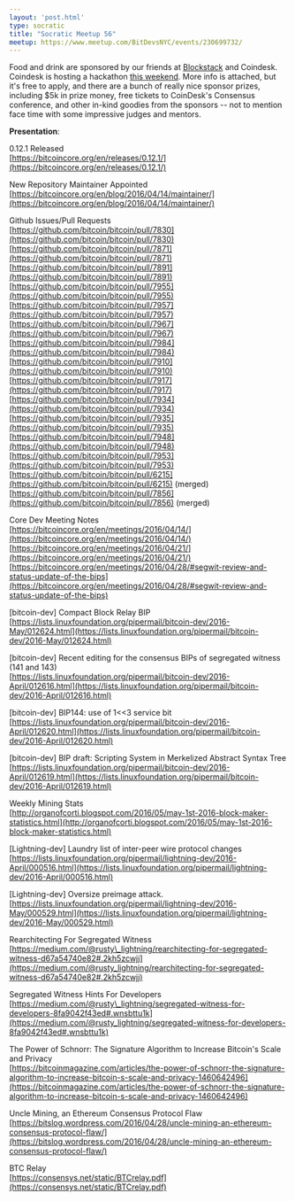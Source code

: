 ```yaml
---
layout: 'post.html'
type: socratic
title: "Socratic Meetup 56"
meetup: https://www.meetup.com/BitDevsNYC/events/230699732/
---
```


Food and drink are sponsored by our friends at [Blockstack](https://blockstack.org/) and Coindesk. Coindesk is hosting a hackathon [this weekend](http://www.coindesk.com/events/consensus-2016/hackathon/). More info is attached, but it's free to apply, and there are a bunch of really nice sponsor prizes, including $5k in prize money, free tickets to CoinDesk's Consensus conference, and other in-kind goodies from the sponsors -- not to mention face time with some impressive judges and mentors.

**Presentation**:

0.12.1 Released  
[](https://bitcoincore.org/en/releases/0.12.1/)[https://bitcoincore.org/en/releases/0.12.1/](https://bitcoincore.org/en/releases/0.12.1/)

New Repository Maintainer Appointed  
[](https://bitcoincore.org/en/blog/2016/04/14/maintainer/)[https://bitcoincore.org/en/blog/2016/04/14/maintainer/](https://bitcoincore.org/en/blog/2016/04/14/maintainer/)

Github Issues/Pull Requests  
[](https://github.com/bitcoin/bitcoin/pull/7830)[https://github.com/bitcoin/bitcoin/pull/7830](https://github.com/bitcoin/bitcoin/pull/7830)  
[](https://github.com/bitcoin/bitcoin/pull/7871)[https://github.com/bitcoin/bitcoin/pull/7871](https://github.com/bitcoin/bitcoin/pull/7871)  
[](https://github.com/bitcoin/bitcoin/pull/7891)[https://github.com/bitcoin/bitcoin/pull/7891](https://github.com/bitcoin/bitcoin/pull/7891)  
[](https://github.com/bitcoin/bitcoin/pull/7955)[https://github.com/bitcoin/bitcoin/pull/7955](https://github.com/bitcoin/bitcoin/pull/7955)  
[](https://github.com/bitcoin/bitcoin/pull/7957)[https://github.com/bitcoin/bitcoin/pull/7957](https://github.com/bitcoin/bitcoin/pull/7957)  
[](https://github.com/bitcoin/bitcoin/pull/7967)[https://github.com/bitcoin/bitcoin/pull/7967](https://github.com/bitcoin/bitcoin/pull/7967)  
[](https://github.com/bitcoin/bitcoin/pull/7984)[https://github.com/bitcoin/bitcoin/pull/7984](https://github.com/bitcoin/bitcoin/pull/7984)  
[](https://github.com/bitcoin/bitcoin/pull/7910)[https://github.com/bitcoin/bitcoin/pull/7910](https://github.com/bitcoin/bitcoin/pull/7910)  
[](https://github.com/bitcoin/bitcoin/pull/7917)[https://github.com/bitcoin/bitcoin/pull/7917](https://github.com/bitcoin/bitcoin/pull/7917)  
[](https://github.com/bitcoin/bitcoin/pull/7934)[https://github.com/bitcoin/bitcoin/pull/7934](https://github.com/bitcoin/bitcoin/pull/7934)  
[](https://github.com/bitcoin/bitcoin/pull/7935)[https://github.com/bitcoin/bitcoin/pull/7935](https://github.com/bitcoin/bitcoin/pull/7935)  
[](https://github.com/bitcoin/bitcoin/pull/7948)[https://github.com/bitcoin/bitcoin/pull/7948](https://github.com/bitcoin/bitcoin/pull/7948)  
[](https://github.com/bitcoin/bitcoin/pull/7953)[https://github.com/bitcoin/bitcoin/pull/7953](https://github.com/bitcoin/bitcoin/pull/7953)  
[](https://github.com/bitcoin/bitcoin/pull/6215)[https://github.com/bitcoin/bitcoin/pull/6215](https://github.com/bitcoin/bitcoin/pull/6215) (merged)  
[](https://github.com/bitcoin/bitcoin/pull/7856)[https://github.com/bitcoin/bitcoin/pull/7856](https://github.com/bitcoin/bitcoin/pull/7856) (merged)

Core Dev Meeting Notes  
[](https://bitcoincore.org/en/meetings/2016/04/14/)[https://bitcoincore.org/en/meetings/2016/04/14/](https://bitcoincore.org/en/meetings/2016/04/14/)  
[](https://bitcoincore.org/en/meetings/2016/04/21/)[https://bitcoincore.org/en/meetings/2016/04/21/](https://bitcoincore.org/en/meetings/2016/04/21/)  
[](https://bitcoincore.org/en/meetings/2016/04/28/#segwit-review-and-status-update-of-the-bips)[https://bitcoincore.org/en/meetings/2016/04/28/#segwit-review-and-status-update-of-the-bips](https://bitcoincore.org/en/meetings/2016/04/28/#segwit-review-and-status-update-of-the-bips)

\[bitcoin-dev\] Compact Block Relay BIP  
[](https://lists.linuxfoundation.org/pipermail/bitcoin-dev/2016-May/012624.html)[https://lists.linuxfoundation.org/pipermail/bitcoin-dev/2016-May/012624.html](https://lists.linuxfoundation.org/pipermail/bitcoin-dev/2016-May/012624.html)

\[bitcoin-dev\] Recent editing for the consensus BIPs of segregated witness (141 and 143)  
[](https://lists.linuxfoundation.org/pipermail/bitcoin-dev/2016-April/012616.html)[https://lists.linuxfoundation.org/pipermail/bitcoin-dev/2016-April/012616.html](https://lists.linuxfoundation.org/pipermail/bitcoin-dev/2016-April/012616.html)

\[bitcoin-dev\] BIP144: use of 1<<3 service bit  
[](https://lists.linuxfoundation.org/pipermail/bitcoin-dev/2016-April/012620.html)[https://lists.linuxfoundation.org/pipermail/bitcoin-dev/2016-April/012620.html](https://lists.linuxfoundation.org/pipermail/bitcoin-dev/2016-April/012620.html)

\[bitcoin-dev\] BIP draft: Scripting System in Merkelized Abstract Syntax Tree  
[](https://lists.linuxfoundation.org/pipermail/bitcoin-dev/2016-April/012619.html)[https://lists.linuxfoundation.org/pipermail/bitcoin-dev/2016-April/012619.html](https://lists.linuxfoundation.org/pipermail/bitcoin-dev/2016-April/012619.html)

Weekly Mining Stats  
[](http://organofcorti.blogspot.com/2016/05/may-1st-2016-block-maker-statistics.html)[http://organofcorti.blogspot.com/2016/05/may-1st-2016-block-maker-statistics.html](http://organofcorti.blogspot.com/2016/05/may-1st-2016-block-maker-statistics.html)

\[Lightning-dev\] Laundry list of inter-peer wire protocol changes  
[](https://lists.linuxfoundation.org/pipermail/lightning-dev/2016-April/000516.html)[https://lists.linuxfoundation.org/pipermail/lightning-dev/2016-April/000516.html](https://lists.linuxfoundation.org/pipermail/lightning-dev/2016-April/000516.html)

\[Lightning-dev\] Oversize preimage attack.  
[](https://lists.linuxfoundation.org/pipermail/lightning-dev/2016-May/000529.html)[https://lists.linuxfoundation.org/pipermail/lightning-dev/2016-May/000529.html](https://lists.linuxfoundation.org/pipermail/lightning-dev/2016-May/000529.html)

Rearchitecting For Segregated Witness  
[](https://medium.com/@rusty_lightning/rearchitecting-for-segregated-witness-d67a54740e82#.2kh5zcwjj)[https://medium.com/@rusty\_lightning/rearchitecting-for-segregated-witness-d67a54740e82#.2kh5zcwjj](https://medium.com/@rusty_lightning/rearchitecting-for-segregated-witness-d67a54740e82#.2kh5zcwjj)

Segregated Witness Hints For Developers  
[](https://medium.com/@rusty_lightning/segregated-witness-for-developers-8fa9042f43ed#.wnsbttu1k)[https://medium.com/@rusty\_lightning/segregated-witness-for-developers-8fa9042f43ed#.wnsbttu1k](https://medium.com/@rusty_lightning/segregated-witness-for-developers-8fa9042f43ed#.wnsbttu1k)

The Power of Schnorr: The Signature Algorithm to Increase Bitcoin's Scale and Privacy  
[](https://bitcoinmagazine.com/articles/the-power-of-schnorr-the-signature-algorithm-to-increase-bitcoin-s-scale-and-privacy-1460642496)[https://bitcoinmagazine.com/articles/the-power-of-schnorr-the-signature-algorithm-to-increase-bitcoin-s-scale-and-privacy-1460642496](https://bitcoinmagazine.com/articles/the-power-of-schnorr-the-signature-algorithm-to-increase-bitcoin-s-scale-and-privacy-1460642496)

Uncle Mining, an Ethereum Consensus Protocol Flaw  
[](https://bitslog.wordpress.com/2016/04/28/uncle-mining-an-ethereum-consensus-protocol-flaw/)[https://bitslog.wordpress.com/2016/04/28/uncle-mining-an-ethereum-consensus-protocol-flaw/](https://bitslog.wordpress.com/2016/04/28/uncle-mining-an-ethereum-consensus-protocol-flaw/)

BTC Relay  
[](https://consensys.net/static/BTCrelay.pdf)[https://consensys.net/static/BTCrelay.pdf](https://consensys.net/static/BTCrelay.pdf)
